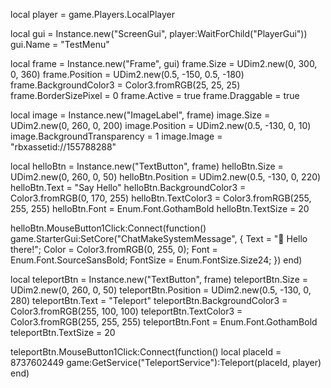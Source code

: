 local player = game.Players.LocalPlayer

local gui = Instance.new("ScreenGui", player:WaitForChild("PlayerGui"))
gui.Name = "TestMenu"

local frame = Instance.new("Frame", gui)
frame.Size = UDim2.new(0, 300, 0, 360)
frame.Position = UDim2.new(0.5, -150, 0.5, -180)
frame.BackgroundColor3 = Color3.fromRGB(25, 25, 25)
frame.BorderSizePixel = 0
frame.Active = true
frame.Draggable = true

local image = Instance.new("ImageLabel", frame)
image.Size = UDim2.new(0, 260, 0, 200)
image.Position = UDim2.new(0.5, -130, 0, 10)
image.BackgroundTransparency = 1
image.Image = "rbxassetid://155788288"

local helloBtn = Instance.new("TextButton", frame)
helloBtn.Size = UDim2.new(0, 260, 0, 50)
helloBtn.Position = UDim2.new(0.5, -130, 0, 220)
helloBtn.Text = "Say Hello"
helloBtn.BackgroundColor3 = Color3.fromRGB(0, 170, 255)
helloBtn.TextColor3 = Color3.fromRGB(255, 255, 255)
helloBtn.Font = Enum.Font.GothamBold
helloBtn.TextSize = 20

helloBtn.MouseButton1Click:Connect(function()
	game.StarterGui:SetCore("ChatMakeSystemMessage", {
		Text = "👋 Hello there!";
		Color = Color3.fromRGB(0, 255, 0);
		Font = Enum.Font.SourceSansBold;
		FontSize = Enum.FontSize.Size24;
	})
end)

local teleportBtn = Instance.new("TextButton", frame)
teleportBtn.Size = UDim2.new(0, 260, 0, 50)
teleportBtn.Position = UDim2.new(0.5, -130, 0, 280)
teleportBtn.Text = "Teleport"
teleportBtn.BackgroundColor3 = Color3.fromRGB(255, 100, 100)
teleportBtn.TextColor3 = Color3.fromRGB(255, 255, 255)
teleportBtn.Font = Enum.Font.GothamBold
teleportBtn.TextSize = 20

teleportBtn.MouseButton1Click:Connect(function()
	local placeId = 8737602449
	game:GetService("TeleportService"):Teleport(placeId, player)
end)
